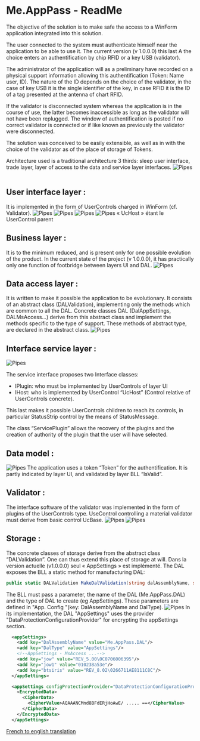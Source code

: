﻿# Me.AppPass - ReadMe


The objective of the solution is to make safe the access to a WinForm application integrated into this solution.

The user connected to the system must authenticate himself near the application to be able to use it. The current version (v 1.0.0.0) this last A the choice enters an authentification by chip RFID or a key USB (validator).

The administrator of the application will as a preliminary have recorded on a physical support information allowing this authentification (Token: Name user, ID). The nature of the ID depends on the choice of the validator, in the case of key USB it is the single identifier of the key, in case RFID it is the ID of a tag presented at the antenna of chart RFID.

If the validator is disconnected system whereas the application is in the course of use, the latter becomes inaccessible as long as the validator will not have been replugged. The window of authentification is posted if no correct validator is connected or if like known as previously the validator were disconnected.

The solution was conceived to be easily extensible, as well as in with the choice of the validator as of the place of storage of Tokens.

Architecture used is a traditional architecture 3 thirds: sleep user interface, trade layer, layer of access to the data and service layer interfaces.
![Pipes](Media/VS-Solution.png)
 
## User interface layer :

It is implemented in the form of UserControls charged in WinForm (cf. Validator).
![Pipes](Media/ClassDiagramUI.png) 
![Pipes](Media/ClassDiagramUcBase.png)
![Pipes](Media/ClassDiagramUcUSB.png)
![Pipes](Media/ClassDiagramUcRFID.png)
« UcHost » étant le UserControl parent
 
## Business layer :

It is to the minimum reduced, and is present only for one possible evolution of the product. In the current state of the project (v 1.0.0.0), it has practically only one function of footbridge between layers UI and DAL.
![Pipes](Media/ClassDiagramBLL.png)
 
## Data access layer :

It is written to make it possible the application to be evolutionary. It consists of an abstract class (DALValidation), implementing only the methods which are common to all the DAL. Concrete classes DAL (DalAppSettings, DALMsAccess…) derive from this abstract class and implement the methods specific to the type of support. These methods of abstract type, are declared in the abstract class.
![Pipes](Media/ClassDiagramDAL.png)
 
## Interface service layer :

![Pipes](Media/ClassDiagramServiceInterface.png)

The service interface proposes two Interface classes:

* IPlugin: who must be implemented by UserControls of layer UI
* IHost: who is implemented by UserControl “UcHost” (Control relative of UserControls concrete).

This last makes it possible UserControls children to reach its controls, in particular StatusStrip control by the means of StatusMessage.

The class “ServicePlugin” allows the recovery of the plugins and the creation of authority of the plugin that the user will have selected.
 
## Data model :

![Pipes](Media/ClassDiagramCommon.png)
The application uses a token “Token” for the authentification. It is partly indicated by layer UI, and validated by layer BLL “IsValid”.
 
## Validator :

The interface software of the validator was implemented in the form of plugins of the UserControls type. UseControl controlling a material validator must derive from basic control UcBase.
![Pipes](Media/ClassDiagramUcBase.png)
![Pipes](Media/ClassDiagramUcUSB.png)
 
## Storage : 

The concrete classes of storage derive from the abstract class “DALValidation”. One can thus extend this place of storage at will. Dans la version actuelle (v1.0.0.0) seul « AppSettings » est implémenté.
The DAL exposes the BLL a static method for manufacturing DAL:
~~~ C#
public static DALValidation MakeDalValidation(string dalAssemblyName, string dalType)
~~~
The BLL must pass a parameter, the name of the DAL (Me.AppPass.DAL) and the type of DAL to create (eg AppSettings).
These parameters are defined in "App. Config "(key: DalAssemblyName and DalType).
![Pipes](Media/ClassDiagramDAL.png)
In its implementation, the DAL "AppSettings" uses the provider "DataProtectionConfigurationProvider" for encrypting the appSettings section.
~~~ XML
  <appSettings>
    <add key="DalAssemblyName" value="Me.AppPass.DAL"/>
    <add key="DalType" value="AppSettings"/>
    <!--AppSettings - MsAccess ...-->
    <add key="jow" value="REV_5.00\0C0706006395"/>
    <add key="jow1" value="010238a53e"/>
    <add key="btsiris" value="REV_8.02\0266711AE8111C8C"/>
  </appSettings>

  <appSettings configProtectionProvider="DataProtectionConfigurationProvider">
    <EncryptedData>
      <CipherData>
        <CipherValue>AQAAANCMnd8BFdERjHoAwE/ ..... ==</CipherValue>
      </CipherData>
    </EncryptedData>
  </appSettings>
~~~

[French to english translation](http://www.worldlingo.com)